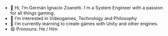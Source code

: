 - 👋 Hi, I’m Germán Ignacio Zoanetti. I´m a System Engineer with a passion for all things gaming.
- 👀 I’m interested in Videogames, Technology and Philosophy
- 🌱 I’m currently learning to create games with Unity and other engines.
- 😄 Pronouns: He / Him
<!---
gzoanetti-uem/gzoanetti-uem is a ✨ special ✨ repository because its `README.md` (this file) appears on your GitHub profile.
You can click the Preview link to take a look at your changes.
--->
